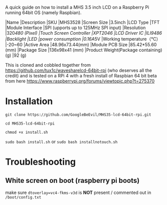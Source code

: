 A quick guide on how to install a MHS 3.5 inch LCD on a Raspberry Pi running 64bit OS (namely Raspbian). 

|Name 	|Description
|SKU 	|MHS3528
|Screen Size 	|3.5inch
|LCD Type 	|TFT
|Module Interface 	|SPI (upports up to 125MHz SPI input)
|Resolution 	|320*480 (Pixel)
|Touch Screen Controller 	|XPT2046
|LCD Driver IC 	|ILI9486
|Backlight 	|LED
|power consumption 	|0.16A*5V
|Working temperature（℃） 	|-20~60
|Active Area 	|48.96x73.44(mm)
|Module PCB Size 	|85.42*55.60 (mm)
|Package Size 	|136x98x41 (mm)
|Product Weight(Package containing)(g) 	|92 (g) 





This is cloned and cobbled together from https://github.com/tux1c/wavesharelcd-64bit-rpi (who deserves all the credit) and is tested on a RPi 4 with a fresh install of Raspbian 64 bit beta from here https://www.raspberrypi.org/forums/viewtopic.php?t=275370

# Installation
`git clone https://github.com/GoogleBeEvil/MHS35-lcd-64bit-rpi.git`

`cd MHS35-lcd-64bit-rpi`

`chmod +x install.sh`

`sudo bash install.sh` or `sudo bash installnotouch.sh`

# Troubleshooting
## White screen on boot (raspberry pi boots)
make sure `dtoverlay=vc4-fkms-v3d` is **NOT** present / commented out in `/boot/config.txt`

